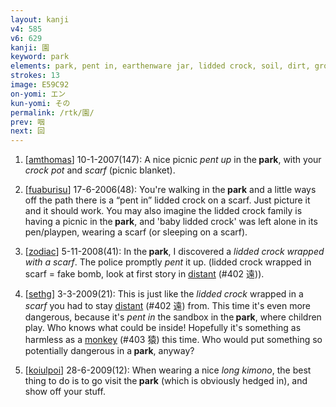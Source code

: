```yaml
---
layout: kanji
v4: 585
v6: 629
kanji: 園
keyword: park
elements: park, pent in, earthenware jar, lidded crock, soil, dirt, ground, mouth, scarf
strokes: 13
image: E59C92
on-yomi: エン
kun-yomi: その
permalink: /rtk/園/
prev: 咽
next: 回
---
```


1) [<a href="http://kanji.koohii.com/profile/amthomas">amthomas</a>] 10-1-2007(147): A nice picnic <em>pent up</em> in the<strong> park</strong>, with your <em>crock pot</em> and <em>scarf</em> (picnic blanket).

2) [<a href="http://kanji.koohii.com/profile/fuaburisu">fuaburisu</a>] 17-6-2006(48): You&#039;re walking in the<strong> park</strong> and a little ways off the path there is a “pent in” lidded crock on a scarf. Just picture it and it should work. You may also imagine the lidded crock family is having a picnic in the<strong> park</strong>, and &#039;baby lidded crock&#039; was left alone in its pen/playpen, wearing a scarf (or sleeping on a scarf).

3) [<a href="http://kanji.koohii.com/profile/zodiac">zodiac</a>] 5-11-2008(41): In the<strong> park</strong>, I discovered a <em>lidded crock wrapped with a scarf</em>. The police promptly <em>pent</em> it up. (lidded crock wrapped in scarf = fake bomb, look at first story in <a href="../v4/402.html">distant</a> (#402 遠)).

4) [<a href="http://kanji.koohii.com/profile/sethg">sethg</a>] 3-3-2009(21): This is just like the <em>lidded crock</em> wrapped in a <em>scarf</em> you had to stay <a href="../v4/402.html">distant</a> (#402 遠) from. This time it&#039;s even more dangerous, because it&#039;s <em>pent in</em> the sandbox in the<strong> park</strong>, where children play. Who knows what could be inside! Hopefully it&#039;s something as harmless as a <a href="../v4/403.html">monkey</a> (#403 猿) this time. Who would put something so potentially dangerous in a<strong> park</strong>, anyway?

5) [<a href="http://kanji.koohii.com/profile/koiulpoi">koiulpoi</a>] 28-6-2009(12): When wearing a nice <em>long kimono</em>, the best thing to do is to go visit the<strong> park</strong> (which is obviously hedged in), and show off your stuff.

